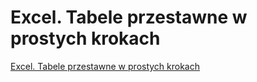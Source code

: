 # Excel. Tabele przestawne w prostych krokach

[Excel. Tabele przestawne w prostych krokach](https://helion.pl/ksiazki/excel-tabele-przestawne-w-prostych-krokach-henryk-tyszka,extabp.htm#format/d)
